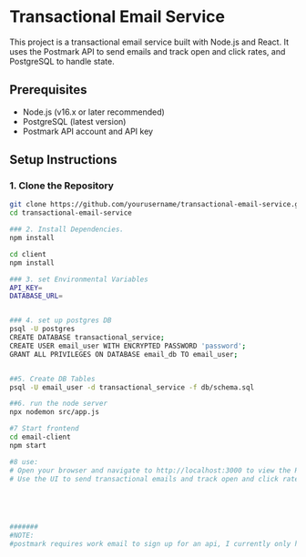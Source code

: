 # Transactional Email Service

This project is a transactional email service built with Node.js and React. It uses the Postmark API to send emails and track open and click rates, and PostgreSQL to handle state.

## Prerequisites

- Node.js (v16.x or later recommended)
- PostgreSQL (latest version)
- Postmark API account and API key

## Setup Instructions

### 1. Clone the Repository

```sh
git clone https://github.com/yourusername/transactional-email-service.git
cd transactional-email-service

### 2. Install Dependencies.
npm install

cd client
npm install

### 3. set Environmental Variables
API_KEY=
DATABASE_URL=


### 4. set up postgres DB
psql -U postgres
CREATE DATABASE transactional_service;
CREATE USER email_user WITH ENCRYPTED PASSWORD 'password';
GRANT ALL PRIVILEGES ON DATABASE email_db TO email_user;


##5. Create DB Tables
psql -U email_user -d transactional_service -f db/schema.sql

##6. run the node server
npx nodemon src/app.js

#7 Start frontend
cd email-client
npm start

#8 use:
# Open your browser and navigate to http://localhost:3000 to view the React UI.
# Use the UI to send transactional emails and track open and click rates.





#######
#NOTE:
#postmark requires work email to sign up for an api, I currently only have my gmail, so needed to pivot to an alternative api
